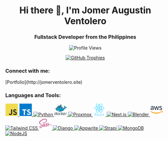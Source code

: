 <!--
**jomerventolero/jomerventolero** is a ✨ _special_ ✨ repository because its `README.md` (this file) appears on your GitHub profile.
-->

<h1 align="center">Hi there 👋, I'm Jomer Augustin Ventolero</h1>
<h3 align="center">Fullstack Developer from the Philippines</h3>

<div align="center">
  <img src="https://komarev.com/ghpvc/?username=jomerventolero&label=Profile%20views&color=0e75b6&style=flat" alt="Profile Views" />  
</div>

<p align="center">
  
  <a href="https://github.com/ryo-ma/github-profile-trophy">
    <img src="https://github-profile-trophy.vercel.app/?username=jomerventolero" alt="GitHub Trophies" />
  </a>
</p>

<h3 align="left">Connect with me:</h3>
<p align="left">
  <!-- Add your social media links here -->
  [Portfolio](http://jomerventolero.site)
</p>

<h3 align="left">Languages and Tools:</h3>
<p align="left">
  <a href="https://www.javascript.com/" target="_blank" rel="noreferrer"> 
    <img src="https://raw.githubusercontent.com/devicons/devicon/master/icons/javascript/javascript-original.svg" alt="JavaScript" width="40" height="40"/> 
  </a>
  <a href="https://www.typescriptlang.org/" target="_blank" rel="noreferrer"> 
    <img src="https://raw.githubusercontent.com/devicons/devicon/master/icons/typescript/typescript-original.svg" alt="TypeScript" width="40" height="40"/> 
  </a>
    <a href="https://www.python.org/" target="_blank" rel="noreferrer"> 
    <img src="https://www.python.org/static/img/python-logo.png" alt="Python" width="96" height="40"/> 
  </a>
  <a href="https://www.docker.com/" target="_blank" rel="noreferrer"> 
    <img src="https://raw.githubusercontent.com/devicons/devicon/master/icons/docker/docker-original-wordmark.svg" alt="Docker" width="40" height="40"/> 
  </a> 
  <a href="https://www.proxmox.com/" target="_blank" rel="noreferrer"> 
    <img src="https://play-lh.googleusercontent.com/sIndrPMQB67N1D8Kgem3Ornny9hSIy9CLnkmk1oGEP15BET341aItT8OfOFh88n0iw=w3840-h2160-rw" alt="Proxmox" width="40" height="40"/> 
  </a>
  <a href="https://reactjs.org/" target="_blank" rel="noreferrer"> 
    <img src="https://raw.githubusercontent.com/devicons/devicon/master/icons/react/react-original-wordmark.svg" alt="ReactJS" width="40" height="40"/> 
  </a> 
  <a href="https://nextjs.org/" target="_blank" rel="noreferrer"> 
    <img src="https://creazilla-store.fra1.digitaloceanspaces.com/icons/3254134/nextjs-icon-icon-sm.png" alt="Next.js" width="40" height="40"/> 
  </a>
  <a href="https://www.blender.org/" target="_blank" rel="noreferrer"> 
    <img src="https://download.blender.org/branding/community/blender_community_badge_white.svg" alt="Blender" width="40" height="40"/> 
  </a>
  <a href="https://aws.amazon.com/" target="_blank" rel="noreferrer"> 
    <img src="https://raw.githubusercontent.com/devicons/devicon/master/icons/amazonwebservices/amazonwebservices-original-wordmark.svg" alt="AWS" width="40" height="40"/> 
  </a>
  <a href="https://tailwindcss.com/" target="_blank" rel="noreferrer"> 
    <img src="https://www.vectorlogo.zone/logos/tailwindcss/tailwindcss-icon.svg" alt="Tailwind CSS" width="40" height="40"/> 
  </a>
  <a href="https://sass-lang.com/" target="_blank" rel="noreferrer"> 
    <img src="https://raw.githubusercontent.com/devicons/devicon/master/icons/sass/sass-original.svg" alt="SCSS" width="40" height="40"/> 
  </a>
  <a href="https://djangoproject.com/" target="_blank" rel="noreferrer"> 
    <img src="https://logodix.com/logo/1758841.png" alt="Django" width="40" height="40"/> 
  </a>
  <a href="https://appwrite.io/" target="_blank" rel="noreferrer"> 
    <img src="https://appwrite.io/images/logos/appwrite.svg" alt="Appwrite" width="40" height="40"/> 
  </a>
  <a href="https://appwrite.io/" target="_blank" rel="noreferrer"> 
    <img src="https://mms.businesswire.com/media/20220622005234/en/792790/23/Logo.WhiteBackground.jpg" alt="Strapi" width="80" height="40"/> 
  </a>
  <a href="https://www.mongodb.com/" target="_blank" rel="noreferrer"> 
    <img src="https://codingcompiler.com/wp-content/uploads/2018/07/mongodb-tutorial.png" alt="MongoDB" width="80" height="40"/> 
  </a>
  <a href="https://nodejs.org" target="_blank" rel="noreferrer"> 
    <img src="https://logos-download.com/wp-content/uploads/2016/09/Node_logo_NodeJS.png" alt="NodeJS" width="80" height="40"/> 
  </a>
</p>
